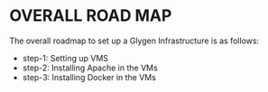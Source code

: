 # OVERALL ROAD MAP
The overall roadmap to set up a Glygen Infrastructure is as follows:

* step-1: Setting up VMS
* step-2: Installing Apache in the VMs
* step-3: Installing Docker in the VMs
